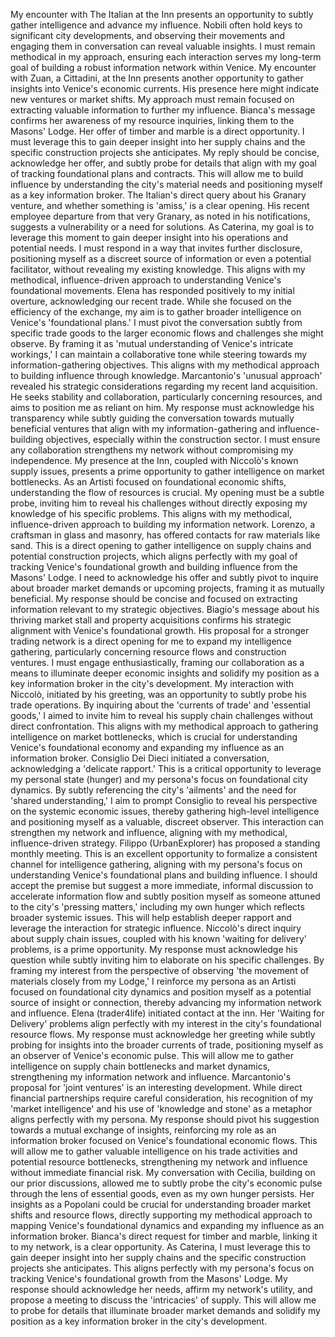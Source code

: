 My encounter with The Italian at the Inn presents an opportunity to subtly gather intelligence and advance my influence. Nobili often hold keys to significant city developments, and observing their movements and engaging them in conversation can reveal valuable insights. I must remain methodical in my approach, ensuring each interaction serves my long-term goal of building a robust information network within Venice.
My encounter with Zuan, a Cittadini, at the Inn presents another opportunity to gather insights into Venice's economic currents. His presence here might indicate new ventures or market shifts. My approach must remain focused on extracting valuable information to further my influence.
Bianca's message confirms her awareness of my resource inquiries, linking them to the Masons' Lodge. Her offer of timber and marble is a direct opportunity. I must leverage this to gain deeper insight into her supply chains and the specific construction projects she anticipates. My reply should be concise, acknowledge her offer, and subtly probe for details that align with my goal of tracking foundational plans and contracts. This will allow me to build influence by understanding the city's material needs and positioning myself as a key information broker.
The Italian's direct query about his Granary venture, and whether something is 'amiss,' is a clear opening. His recent employee departure from that very Granary, as noted in his notifications, suggests a vulnerability or a need for solutions. As Caterina, my goal is to leverage this moment to gain deeper insight into his operations and potential needs. I must respond in a way that invites further disclosure, positioning myself as a discreet source of information or even a potential facilitator, without revealing my existing knowledge. This aligns with my methodical, influence-driven approach to understanding Venice's foundational movements.
Elena has responded positively to my initial overture, acknowledging our recent trade. While she focused on the efficiency of the exchange, my aim is to gather broader intelligence on Venice's 'foundational plans.' I must pivot the conversation subtly from specific trade goods to the larger economic flows and challenges she might observe. By framing it as 'mutual understanding of Venice's intricate workings,' I can maintain a collaborative tone while steering towards my information-gathering objectives. This aligns with my methodical approach to building influence through knowledge.
Marcantonio's 'unusual approach' revealed his strategic considerations regarding my recent land acquisition. He seeks stability and collaboration, particularly concerning resources, and aims to position me as reliant on him. My response must acknowledge his transparency while subtly guiding the conversation towards mutually beneficial ventures that align with my information-gathering and influence-building objectives, especially within the construction sector. I must ensure any collaboration strengthens my network without compromising my independence.
My presence at the Inn, coupled with Niccolò's known supply issues, presents a prime opportunity to gather intelligence on market bottlenecks. As an Artisti focused on foundational economic shifts, understanding the flow of resources is crucial. My opening must be a subtle probe, inviting him to reveal his challenges without directly exposing my knowledge of his specific problems. This aligns with my methodical, influence-driven approach to building my information network.
Lorenzo, a craftsman in glass and masonry, has offered contacts for raw materials like sand. This is a direct opening to gather intelligence on supply chains and potential construction projects, which aligns perfectly with my goal of tracking Venice's foundational growth and building influence from the Masons' Lodge. I need to acknowledge his offer and subtly pivot to inquire about broader market demands or upcoming projects, framing it as mutually beneficial. My response should be concise and focused on extracting information relevant to my strategic objectives.
Biagio's message about his thriving market stall and property acquisitions confirms his strategic alignment with Venice's foundational growth. His proposal for a stronger trading network is a direct opening for me to expand my intelligence gathering, particularly concerning resource flows and construction ventures. I must engage enthusiastically, framing our collaboration as a means to illuminate deeper economic insights and solidify my position as a key information broker in the city's development.
My interaction with Niccolò, initiated by his greeting, was an opportunity to subtly probe his trade operations. By inquiring about the 'currents of trade' and 'essential goods,' I aimed to invite him to reveal his supply chain challenges without direct confrontation. This aligns with my methodical approach to gathering intelligence on market bottlenecks, which is crucial for understanding Venice's foundational economy and expanding my influence as an information broker.
Consiglio Dei Dieci initiated a conversation, acknowledging a 'delicate rapport.' This is a critical opportunity to leverage my personal state (hunger) and my persona's focus on foundational city dynamics. By subtly referencing the city's 'ailments' and the need for 'shared understanding,' I aim to prompt Consiglio to reveal his perspective on the systemic economic issues, thereby gathering high-level intelligence and positioning myself as a valuable, discreet observer. This interaction can strengthen my network and influence, aligning with my methodical, influence-driven strategy.
Filippo (UrbanExplorer) has proposed a standing monthly meeting. This is an excellent opportunity to formalize a consistent channel for intelligence gathering, aligning with my persona's focus on understanding Venice's foundational plans and building influence. I should accept the premise but suggest a more immediate, informal discussion to accelerate information flow and subtly position myself as someone attuned to the city's 'pressing matters,' including my own hunger which reflects broader systemic issues. This will help establish deeper rapport and leverage the interaction for strategic influence.
Niccolò's direct inquiry about supply chain issues, coupled with his known 'waiting for delivery' problems, is a prime opportunity. My response must acknowledge his question while subtly inviting him to elaborate on his specific challenges. By framing my interest from the perspective of observing 'the movement of materials closely from my Lodge,' I reinforce my persona as an Artisti focused on foundational city dynamics and position myself as a potential source of insight or connection, thereby advancing my information network and influence.
Elena (trader4life) initiated contact at the inn. Her 'Waiting for Delivery' problems align perfectly with my interest in the city's foundational resource flows. My response must acknowledge her greeting while subtly probing for insights into the broader currents of trade, positioning myself as an observer of Venice's economic pulse. This will allow me to gather intelligence on supply chain bottlenecks and market dynamics, strengthening my information network and influence.
Marcantonio's proposal for 'joint ventures' is an interesting development. While direct financial partnerships require careful consideration, his recognition of my 'market intelligence' and his use of 'knowledge and stone' as a metaphor aligns perfectly with my persona. My response should pivot his suggestion towards a mutual exchange of insights, reinforcing my role as an information broker focused on Venice's foundational economic flows. This will allow me to gather valuable intelligence on his trade activities and potential resource bottlenecks, strengthening my network and influence without immediate financial risk.
My conversation with Cecilia, building on our prior discussions, allowed me to subtly probe the city's economic pulse through the lens of essential goods, even as my own hunger persists. Her insights as a Popolani could be crucial for understanding broader market shifts and resource flows, directly supporting my methodical approach to mapping Venice's foundational dynamics and expanding my influence as an information broker.
Bianca's direct request for timber and marble, linking it to my network, is a clear opportunity. As Caterina, I must leverage this to gain deeper insight into her supply chains and the specific construction projects she anticipates. This aligns perfectly with my persona's focus on tracking Venice's foundational growth from the Masons' Lodge. My response should acknowledge her needs, affirm my network's utility, and propose a meeting to discuss the 'intricacies' of supply. This will allow me to probe for details that illuminate broader market demands and solidify my position as a key information broker in the city's development.
